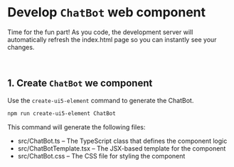 # Develop `ChatBot` web component

Time for the fun part! As you code, the development server will automatically refresh the index.html page so you can instantly see your changes.

<br>

## 1. Create `ChatBot` we component

Use the `create-ui5-element` command to generate the ChatBot.

```sh
npm run create-ui5-element ChatBot
```

This command will generate the following files:

- src/ChatBot.ts – The TypeScript class that defines the component logic
- src/ChatBotTemplate.tsx – The JSX-based template for the component
- src/ChatBot.css – The CSS file for styling the component

